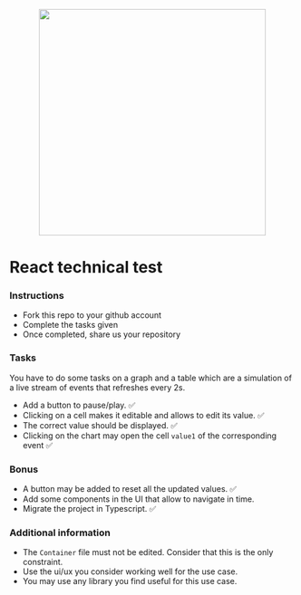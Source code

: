 <p align="center">
    <img align="center" src="https://www.leslivresblancs.fr/sites/default/files/iconosquare-logo.png" style="width: 400px">
</p>

# React technical test

### Instructions

- Fork this repo to your github account 
- Complete the tasks given
- Once completed, share us your repository

### Tasks

You have to do some tasks on a graph and a table which are a simulation of a live stream of events that refreshes every 2s. 

- Add a button to pause/play. ✅
- Clicking on a cell makes it editable and allows to edit its value. ✅
- The correct value should be displayed. ✅
- Clicking on the chart may open the cell `value1` of the corresponding event ✅

### Bonus

- A button may be added to reset all the updated values. ✅
- Add some components in the UI that allow to navigate in time.
- Migrate the project in Typescript. ✅

### Additional information
- The `Container` file must not be edited. Consider that this is the only constraint.
- Use the ui/ux you consider working well for the use case.
- You may use any library you find useful for this use case.
